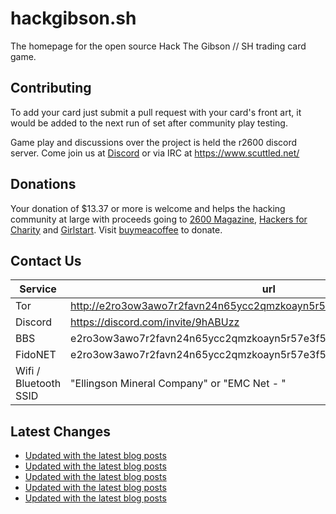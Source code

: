 # hackgibson.sh
The homepage for the open source Hack The Gibson // SH trading card game.


## Contributing

To add your card just submit a pull request with your card's front art, it would be added to the next run of set after community play testing.

Game play and discussions over the project is held the r2600 discord server. Come join us at [Discord](https://discord.com/invite/9hABUzz) or via IRC at https://www.scuttled.net/


## Donations

Your donation of $13.37 or more is welcome and helps the hacking community at large with proceeds going to [2600 Magazine](https://2600.com/), [Hackers for Charity](https://hackersforcharity.org) and [Girlstart](https://girlstart.org).  Visit [buymeacoffee](https://www.buymeacoffee.com/hackgibson.sh) to donate.


## Contact Us

Service | url
-|-
Tor | http://e2ro3ow3awo7r2favn24n65ycc2qmzkoayn5r57e3f56nvjwdcgg32ad.onion
Discord | https://discord.com/invite/9hABUzz
BBS | e2ro3ow3awo7r2favn24n65ycc2qmzkoayn5r57e3f56nvjwdcgg32ad.onion:23
FidoNET | e2ro3ow3awo7r2favn24n65ycc2qmzkoayn5r57e3f56nvjwdcgg32ad.onion:24554
Wifi / Bluetooth SSID | "Ellingson Mineral Company" or "EMC Net - <fidonet address>"

## Latest Changes
<!-- BLOG-POST-LIST:START -->
- [Updated with the latest blog posts](https://github.com/DFW2600/hackgibson.sh/commit/c6045b353f16193131d39e6be92fdb1b96d27b2a)
- [Updated with the latest blog posts](https://github.com/DFW2600/hackgibson.sh/commit/d2ada627a121732cb2d51b8f0eff108f2159b6a6)
- [Updated with the latest blog posts](https://github.com/DFW2600/hackgibson.sh/commit/d7a564af4683a9aa9a67f2adc4d91f48c01cf62b)
- [Updated with the latest blog posts](https://github.com/DFW2600/hackgibson.sh/commit/e50164f50cfa38bbde1f2821da0d9750705354b2)
- [Updated with the latest blog posts](https://github.com/DFW2600/hackgibson.sh/commit/0ed4d3f50ab7e4015c40cfa20f3f211eda853528)
<!-- BLOG-POST-LIST:END -->
